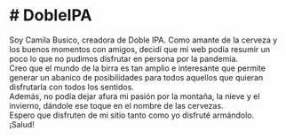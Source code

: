 <h1># DobleIPA </h1>

<p>
Soy Camila Busico, creadora de Doble IPA. Como amante de la cerveza y los buenos momentos con amigos, decidí que mi web podía resumir un poco lo que no pudimos disfrutar en persona por la pandemia.
<br>Creo que el mundo de la birra es tan amplio e interesante que permite generar un abanico de posibilidades para todos aquellos que quieran disfrutarla con todos los sentidos.
<br>Además, no podía dejar afura mi pasión por la montaña, la nieve y el invierno, dándole ese toque en el nombre de las cervezas.
<br>Espero que disfruten de mi sitio tanto como yo disfruté armándolo.
<br>¡Salud!
</p>
